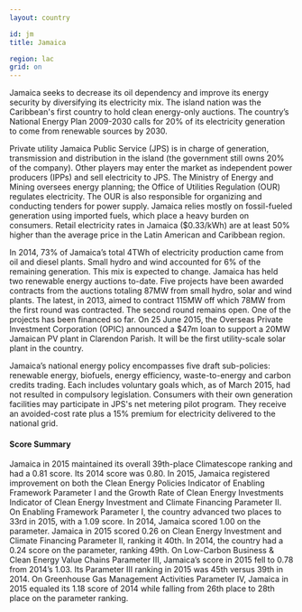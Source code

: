 ```yaml
---
layout: country

id: jm
title: Jamaica

region: lac
grid: on
---
```

Jamaica seeks to decrease its oil dependency and improve its energy security by diversifying its electricity mix. The island nation was the Caribbean's first country to hold clean energy-only auctions. The country’s National Energy Plan 2009-2030 calls for 20% of its electricity generation to come from renewable sources by 2030.

Private utility Jamaica Public Service (JPS) is in charge of generation, transmission and distribution in the island (the government still owns 20% of the company). Other players may enter the market as independent power producers (IPPs) and sell electricity to JPS. The Ministry of Energy and Mining oversees energy planning; the Office of Utilities Regulation (OUR) regulates electricity. The OUR is also responsible for organizing and conducting tenders for power supply.
Jamaica relies mostly on fossil-fueled generation using imported fuels, which place a heavy burden on consumers. Retail electricity rates in Jamaica ($0.33/kWh) are at least 50% higher than the average price in the Latin American and Caribbean region.

In 2014, 73% of Jamaica’s total 4TWh of electricity production came from oil and diesel plants. Small hydro and wind accounted for 6% of the remaining generation. This mix is expected to change. Jamaica has held two renewable energy auctions to-date. Five projects have been awarded contracts from the auctions totaling 87MW from small hydro, solar and wind plants. The latest, in 2013, aimed to contract 115MW off which 78MW from the first round was contracted. The second round remains open. One of the projects has been financed so far. On 25 June 2015, the Overseas Private Investment Corporation (OPIC) announced a $47m loan to support a 20MW Jamaican PV plant in Clarendon Parish. It will be the first utility-scale solar plant in the country.

Jamaica’s national energy policy encompasses five draft sub-policies: renewable energy, biofuels, energy efficiency, waste-to-energy and carbon credits trading. Each includes voluntary goals which, as of March 2015, had not resulted in compulsory legislation. Consumers with their own generation facilities may participate in JPS's net metering pilot program. They receive an avoided-cost rate plus a 15% premium for electricity delivered to the national grid.

#### Score Summary

Jamaica in 2015 maintained its overall 39th-place Climatescope ranking and had a 0.81 score. Its 2014 score was 0.80.
In 2015, Jamaica registered improvement on both the Clean Energy Policies Indicator of Enabling Framework Parameter I and the Growth Rate of Clean Energy Investments Indicator of Clean Energy Investment and Climate Financing Parameter II.
On Enabling Framework Parameter I, the country advanced two places to 33rd in 2015, with a 1.09 score. In 2014, Jamaica scored 1.00 on the parameter.
Jamaica in 2015 scored 0.26 on Clean Energy Investment and Climate Financing Parameter II, ranking it 40th. In 2014, the country had a 0.24 score on the parameter, ranking 49th.
On Low-Carbon Business & Clean Energy Value Chains Parameter III, Jamaica’s score in 2015 fell to 0.78 from 2014’s 1.03. Its Parameter III ranking in 2015 was 45th versus 39th in 2014.
On Greenhouse Gas Management Activities Parameter IV, Jamaica in 2015 equaled its 1.18 score of 2014 while falling from 26th place to 28th place on the parameter ranking.
